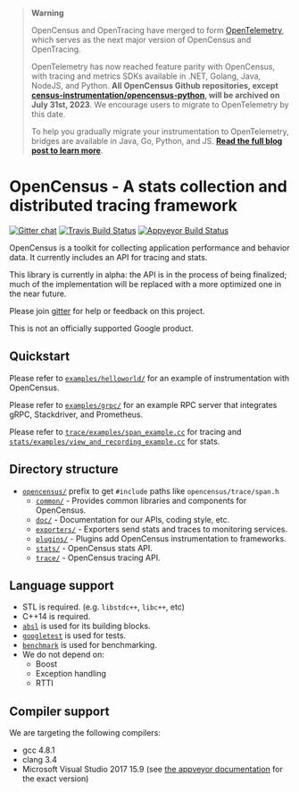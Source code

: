 > **Warning**
>
> OpenCensus and OpenTracing have merged to form [OpenTelemetry](https://opentelemetry.io), which serves as the next major version of OpenCensus and OpenTracing.
>
> OpenTelemetry has now reached feature parity with OpenCensus, with tracing and metrics SDKs available in .NET, Golang, Java, NodeJS, and Python. **All OpenCensus Github repositories, except [census-instrumentation/opencensus-python](https://github.com/census-instrumentation/opencensus-python), will be archived on July 31st, 2023**. We encourage users to migrate to OpenTelemetry by this date.
>
> To help you gradually migrate your instrumentation to OpenTelemetry, bridges are available in Java, Go, Python, and JS. [**Read the full blog post to learn more**](https://opentelemetry.io/blog/2023/sunsetting-opencensus/).

# OpenCensus - A stats collection and distributed tracing framework
[![Gitter chat][gitter-image]][gitter-url]
[![Travis Build Status][travis-image]][travis-url]
[![Appveyor Build Status][appveyor-image]][appveyor-url]

OpenCensus is a toolkit for collecting application performance and behavior data. It currently
includes an API for tracing and stats.

This library is currently in alpha: the API is in the process of being
finalized; much of the implementation will be replaced with a more optimized
one in the near future.

Please join [gitter](https://gitter.im/census-instrumentation/Lobby) for help or feedback on this
project.

This is not an officially supported Google product.

## Quickstart

Please refer to [`examples/helloworld/`](examples/helloworld) for an example of
instrumentation with OpenCensus.

Please refer to [`examples/grpc/`](examples/grpc) for an example RPC
server that integrates gRPC, Stackdriver, and Prometheus.

Please refer to
[`trace/examples/span_example.cc`](opencensus/trace/examples/span_example.cc)
for tracing and
[`stats/examples/view_and_recording_example.cc`](opencensus/stats/examples/view_and_recording_example.cc)
for stats.

## Directory structure

* [`opencensus/`](opencensus) prefix to get `#include` paths like `opencensus/trace/span.h`
  * [`common/`](opencensus/common) - Provides common libraries and components for OpenCensus.
  * [`doc/`](opencensus/doc) - Documentation for our APIs, coding style, etc.
  * [`exporters/`](opencensus/exporters) - Exporters send stats and traces to
    monitoring services.
  * [`plugins/`](opencensus/plugins) - Plugins add OpenCensus instrumentation to
    frameworks.
  * [`stats/`](opencensus/stats) - OpenCensus stats API.
  * [`trace/`](opencensus/trace) - OpenCensus tracing API.

## Language support

* STL is required. (e.g. `libstdc++`, `libc++`, etc)
* C++14 is required.
* [`absl`](https://github.com/abseil/abseil-cpp/) is used for its building blocks.
* [`googletest`](https://github.com/google/googletest/) is used for tests.
* [`benchmark`](https://github.com/google/benchmark/) is used for benchmarking.
* We do not depend on:
  * Boost
  * Exception handling
  * RTTI

## Compiler support

We are targeting the following compilers:

* gcc 4.8.1
* clang 3.4
* Microsoft Visual Studio 2017 15.9 (see [the appveyor documentation](https://www.appveyor.com/docs/windows-images-software/#visual-studio-2017) for the exact version)

[gitter-image]: https://badges.gitter.im/census-instrumentation/lobby.svg
[gitter-url]: https://gitter.im/census-instrumentation/lobby?utm_source=badge&utm_medium=badge&utm_campaign=pr-badge&utm_content=badge
[travis-image]: https://travis-ci.org/census-instrumentation/opencensus-cpp.svg?branch=master
[travis-url]: https://travis-ci.org/census-instrumentation/opencensus-cpp
[appveyor-image]: https://ci.appveyor.com/api/projects/status/github/census-instrumentation/opencensus-cpp?branch=master&svg=true
[appveyor-url]: https://ci.appveyor.com/project/opencensuscppteam/opencensus-cpp

